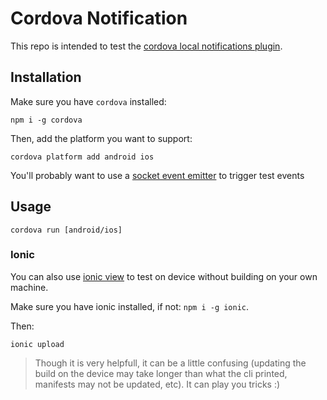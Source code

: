 # Cordova Notification

This repo is intended to test the [cordova local notifications plugin](http://plugins.cordova.io/#/package/com.cordova.plugin.localnotificationplugin).

## Installation

Make sure you have `cordova` installed:

```
npm i -g cordova
```
Then, add the platform you want to support:
```
cordova platform add android ios
```

You'll probably want to use a [socket event emitter](https://github.com/hugohil/socketio-event-emitter) to trigger test events

## Usage

```
cordova run [android/ios]
```

### Ionic

You can also use [ionic view](http://view.ionic.io/) to test on device without building on your own machine.

Make sure you have ionic installed, if not: `npm i -g ionic`.

Then:
```
ionic upload
```

> Though it is very helpfull, it can be a little confusing (updating the build on the device may take longer than what the cli printed, manifests may not be updated, etc). It can play you tricks :)
